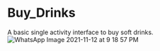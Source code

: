 # Buy_Drinks
A basic single activity interface to buy soft drinks.
![WhatsApp Image 2021-11-12 at 9 18 57 PM](https://user-images.githubusercontent.com/63278517/141667966-97c26b38-cac4-4fd1-bead-2efa5fc6be11.jpeg)
